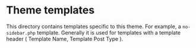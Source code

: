 # Theme templates

This directory contains templates specific to this theme. For example, a `no-sidebar.php` template. Generally it is used for templates with a template header ( Template Name, Template Post Type ).

